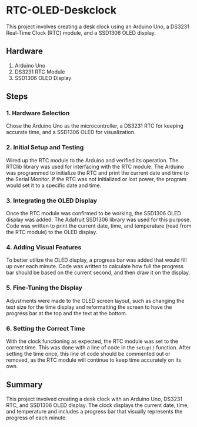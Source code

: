 # RTC-OLED-Deskclock

This project involves creating a desk clock using an Arduino Uno, a DS3231 Real-Time Clock (RTC) module, and a SSD1306 OLED display. 

## Hardware

1. Arduino Uno
2. DS3231 RTC Module
3. SSD1306 OLED Display

## Steps

### 1. Hardware Selection

Chose the Arduino Uno as the microcontroller, a DS3231 RTC for keeping accurate time, and a SSD1306 OLED for visualization.

### 2. Initial Setup and Testing

Wired up the RTC module to the Arduino and verified its operation. The RTClib library was used for interfacing with the RTC module. The Arduino was programmed to initialize the RTC and print the current date and time to the Serial Monitor. If the RTC was not initialized or lost power, the program would set it to a specific date and time.

### 3. Integrating the OLED Display

Once the RTC module was confirmed to be working, the SSD1306 OLED display was added. The Adafruit SSD1306 library was used for this purpose. Code was written to print the current date, time, and temperature (read from the RTC module) to the OLED display.

### 4. Adding Visual Features

To better utilize the OLED display, a progress bar was added that would fill up over each minute. Code was written to calculate how full the progress bar should be based on the current second, and then draw it on the display.

### 5. Fine-Tuning the Display

Adjustments were made to the OLED screen layout, such as changing the text size for the time display and reformatting the screen to have the progress bar at the top and the text at the bottom.

### 6. Setting the Correct Time

With the clock functioning as expected, the RTC module was set to the correct time. This was done with a line of code in the `setup()` function. After setting the time once, this line of code should be commented out or removed, as the RTC module will continue to keep time accurately on its own.

## Summary

This project involved creating a desk clock with an Arduino Uno, DS3231 RTC, and SSD1306 OLED display. The clock displays the current date, time, and temperature and includes a progress bar that visually represents the progress of each minute.
